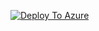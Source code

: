[![Deploy To Azure](https://docs.microsoft.com/en-us/azure/templates/media/deploy-to-azure.svg)](https://portal.azure.com/#blade/Microsoft_Azure_CreateUIDef/CustomDeploymentBlade/uri/https%3A%2F%2Fraw.githubusercontent.com%2Fsebassem%2FArcBoxUI%2Fmain%2Fdeploy.json/uiFormDefinitionUri/https%3A%2F%2Fraw.githubusercontent.com%2Fsebassem%2FArcBoxUI%2Fmain%2FARMUI-eslz.json)